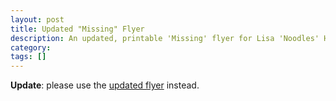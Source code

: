 ```yaml
---
layout: post
title: Updated "Missing" Flyer
description: An updated, printable 'Missing' flyer for Lisa 'Noodles' Hayden
category: 
tags: []
---
```



**Update**: please use the [updated flyer][newflyer] instead.

[newflyer]: /2015/02/19/reward-for-information/ "Reward for Information on Lisa 'Noodles' Hayden"
